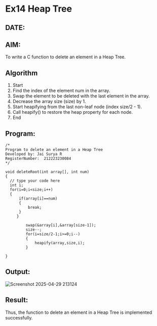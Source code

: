 # Ex14 Heap Tree
## DATE:
## AIM:
To write a C function to delete an element in a Heap Tree.

## Algorithm

1.	Start
2.	Find the index of the element num in the array.
3.	Swap the element to be deleted with the last element in the array.
4.	Decrease the array size (size) by 1.
5.	Start heapifying from the last non-leaf node (index size/2 - 1).
6.	Call heapify() to restore the heap property for each node.
7.	End
 
## Program:
```
/*
Program to delete an element in a Heap Tree
Developed by: Jai Surya R
RegisterNumber:  212223230084
*/
```
```
void deleteRoot(int array[], int num)
{
  // type your code here
  int i;
  for(i=0;i<size;i++)
  {
      if(array[i]==num)
      {
          break;
      }
     }
    
         swap(&array[i],&array[size-1]);
         size--;
         for(i=size/2-1;i>=0;i--)
         {
             heapify(array,size,i);
         }
     
}
```
## Output:
![Screenshot 2025-04-29 213124](https://github.com/user-attachments/assets/fe7851e9-f91f-4dc4-88b3-c1df229d9f4f)


## Result:
Thus, the function to delete an element in a Heap Tree is implemented successfully.
